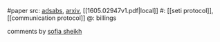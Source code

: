 #paper 
src: [adsabs](https://ui.adsabs.harvard.edu/abs/2016AcAau.126..312F/abstract), [arxiv](https://arxiv.org/abs/1605.02947), [[1605.02947v1.pdf|local]] 
#: [[seti protocol]], [[communication protocol]] 
@: billings

comments by [sofia sheikh](https://sites.psu.edu/seticourse/2018/03/13/2262018-forgan-and-scholz-2016/) 

